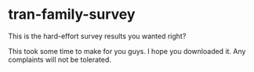 # tran-family-survey
This is the hard-effort survey results you wanted right?

This took some time to make for you guys. I hope you downloaded it.
Any complaints will not be tolerated.
